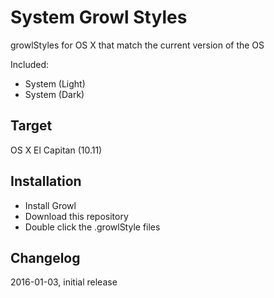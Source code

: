 # System Growl Styles
growlStyles for OS X that match the current version of the OS

Included:

* System (Light)
* System (Dark)

## Target
OS X El Capitan (10.11)

## Installation
* Install Growl
* Download this repository
* Double click the .growlStyle files

## Changelog
2016-01-03, initial release